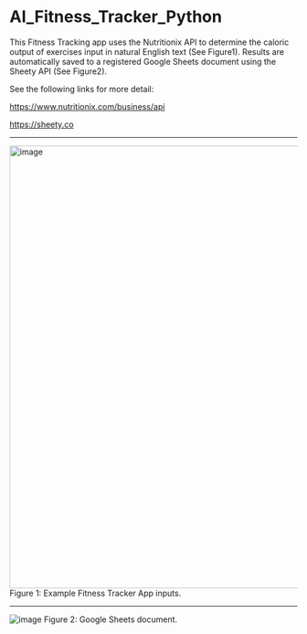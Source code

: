# AI_Fitness_Tracker_Python

This Fitness Tracking app uses the Nutritionix API to determine the caloric output of exercises input in natural English text (See Figure1). Results are automatically saved to a registered Google Sheets document using the Sheety API (See Figure2).

See the following links for more detail:

https://www.nutritionix.com/business/api

https://sheety.co


***

<img width="775" alt="image" src="https://user-images.githubusercontent.com/76194492/182754295-0e56a7dd-9653-4af5-984d-4df5a1aaa853.png">
Figure 1: Example Fitness Tracker App inputs.

***

![image](https://user-images.githubusercontent.com/76194492/182753623-7abb2dc3-d5b5-4742-87ff-73f22cc844eb.png)
Figure 2: Google Sheets document. 
